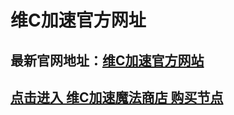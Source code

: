 # 维C加速官方网址
## 最新官网地址：[维C加速官方网站](https://www.vcnets.top/ "维C加速官方网站")
## [点击进入 维C加速魔法商店 购买节点](https://shop.vcnets.top/ "点击进入 维C加速魔法商店 购买节点")

